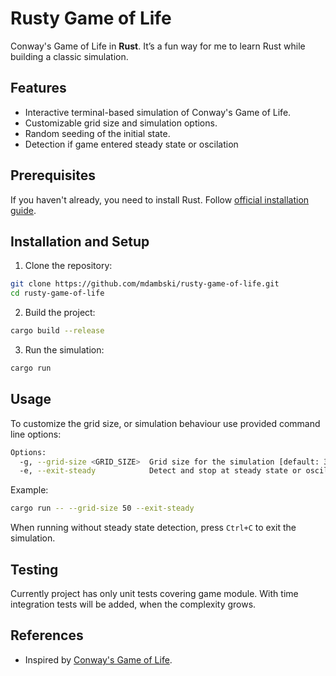 # Rusty Game of Life
Conway's Game of Life in **Rust**. It’s a fun way for me to learn Rust while building a classic simulation.

## Features
- Interactive terminal-based simulation of Conway's Game of Life.
- Customizable grid size and simulation options.
- Random seeding of the initial state.
- Detection if game entered steady state or oscilation


## Prerequisites
If you haven't already, you need to install Rust. Follow [official installation guide](https://www.rust-lang.org/tools/install).

## Installation and Setup

1. Clone the repository:
```bash
git clone https://github.com/mdambski/rusty-game-of-life.git
cd rusty-game-of-life
```

2. Build the project:
```bash
cargo build --release
```

3. Run the simulation:
```bash
cargo run
```

## Usage
To customize the grid size, or simulation behaviour use provided command line options:

```bash
Options:
  -g, --grid-size <GRID_SIZE>  Grid size for the simulation [default: 30]
  -e, --exit-steady            Detect and stop at steady state or oscilation
```

Example:
```bash
cargo run -- --grid-size 50 --exit-steady
```

When running without steady state detection, press `Ctrl+C` to exit the simulation.

## Testing
Currently project has only unit tests covering game module. With time integration tests will be added, when the complexity grows.

## References
- Inspired by [Conway's Game of Life](https://en.wikipedia.org/wiki/Conway%27s_Game_of_Life).

